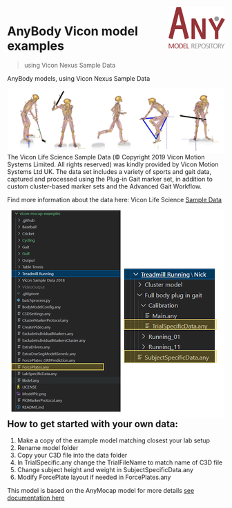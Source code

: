 <img src="https://github.com/AnyBody/ammr/blob/master/Docs/_static/AMMR_Logo2.png" align="right" />

# AnyBody Vicon model examples
> using Vicon Nexus Sample Data

AnyBody models, using Vicon Nexus Sample Data

<img src="https://github.com/AnyBody/vicon-mocap-examples/blob/main/ModelPic.png" align="right" />

The Vicon Life Science Sample Data (© Copyright 2019 Vicon Motion Systems Limited. All rights reserved) was kindly provided by Vicon Motion Systems Ltd UK. The data set includes a variety of sports and gait data, captured and processed using the Plug-in Gait marker set, in addition to custom cluster-based marker sets and the Advanced Gait Workflow. 

Find more information about the data here: Vicon Life Science [Sample Data](https://www.vicon.com/software/models-and-scripts/nexus-sample-data/?section=downloads)

<img src="https://github.com/AnyBody/vicon-mocap-examples/blob/main/HowToGetStarted.png" align="right" />

## How to get started with your own data: 

1. Make a copy of the example model matching closest your lab setup
2. Rename model folder
3. Copy your C3D file into the data folder
4. In TrialSpecific.any change the TrialFileName to match name of C3D file
5. Change subject height and weight in SubjectSpecificData.any 
6. Modify ForcePlate layout if needed in ForcePlates.any


This model is based on the AnyMocap model for more details [see documentation here](https://anyscript.org/ammr-doc/anymocap/index.html)
